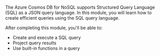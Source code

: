 The Azure Cosmos DB for NoSQL supports Structured Query Language (SQL) as a JSON query language. In this module, you will learn how to create efficient queries using the SQL query language.

After completing this module, you'll be able to:

- Create and execute a SQL query
- Project query results
- Use built-in functions in a query
